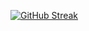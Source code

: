 

[![GitHub Streak](https://streak-stats.demolab.com?user=EnesBrt&theme=python-dark&hide_border=true)](https://git.io/streak-stats)
